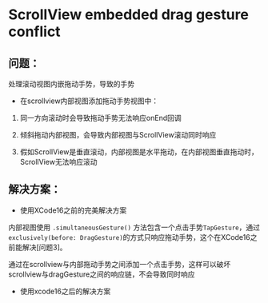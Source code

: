 

# ScrollView embedded drag gesture conflict

## 问题：

处理滚动视图内嵌拖动手势，导致的手势

- 在scrollview内部视图添加拖动手势视图中：

1. 同一方向滚动时会导致拖动手势无法响应onEnd回调

2. 倾斜拖动内部视图，会导致内部视图与ScrollView滚动同时响应

3. 假如ScrollView是垂直滚动，内部视图是水平拖动，在内部视图垂直拖动时，ScrollView无法响应滚动

## 解决方案：

- 使用XCode16之前的完美解决方案

内部视图使用 `.simultaneousGesture()` 方法包含一个点击手势`TapGesture`，通过`exclusively(before: DragGesture)`的方式只响应拖动手势，这个在XCode16之前能解决[问题3]。

通过在scrollview与内部拖动手势之间添加一个点击手势，这样可以破坏scrollview与dragGesture之间的响应链，不会导致同时响应


- 使用xcode16之后的解决方案


